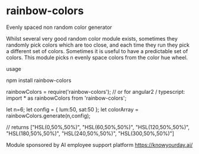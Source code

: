 # rainbow-colors
Evenly spaced non random color generator

Whilst several very good random color module exists, sometimes they randomly pick colors which are too close, and each time they run they pick a different set of colors.
Sometimes it is useful to have a predictable set of colors. This module picks n evenly space colors from the color hue wheel.

usage 

npm install rainbow-colors

rainbowColors = require('rainbow-colors'); 
// or for angular2 / typescript: import * as rainbowColors from 'rainbow-colors';

let n=6;
let config = { 
      lum:50,
      sat:50
    };
let colorArray = rainbowColors.generate(n,config);  

// returns ["HSL(0,50%,50%)", "HSL(60,50%,50%)", "HSL(120,50%,50%)", "HSL(180,50%,50%)", "HSL(240,50%,50%)", "HSL(300,50%,50%)"]

Module sponsored by AI employee support platform https://knowyourday.ai/
